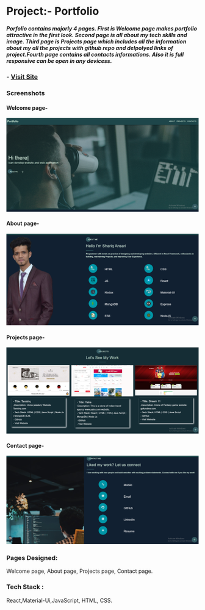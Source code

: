 # Project:- Portfolio
##### Porfolio contains majorly 4 pages. First is Welcome page makes portfolio attractive in the first look. Second page is all about my tech skills and image. Third page is Projects page which includes all the information about my all the projects with github repo and delpolyed links of project.Fourth page contains all contacts informations. Also it is full responsive can be open in any devicess.  


### - [Visit Site](https://my-portfolio-nine-virid.vercel.app/)

### Screenshots
#### Welcome page-
![alt text](https://github.com/ansariShariq/myPortfolio/blob/master/src/Images/port1.png)
#### About page-
![alt text](https://github.com/ansariShariq/myPortfolio/blob/master/src/Images/port2.png)
#### Projects page-
![alt text](https://github.com/ansariShariq/myPortfolio/blob/master/src/Images/port3.png)
#### Contact page-
![alt text](https://github.com/ansariShariq/myPortfolio/blob/master/src/Images/port4.png)



### Pages Designed:
Welcome page, About page, Projects page, Contact page.

### Tech Stack : 
React,Material-Ui,JavaScript, HTML, CSS.
